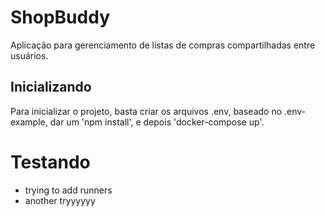 # ShopBuddy

Aplicação para gerenciamento de listas de compras compartilhadas entre usuários.

## Inicializando

Para inicializar o projeto, basta criar os arquivos .env, baseado no .env-example, dar um 'npm install', e depois 'docker-compose up'.

# Testando

-   trying to add runners
-   another tryyyyyy
